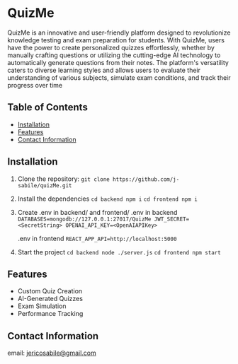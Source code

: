 # QuizMe

QuizMe is an innovative and user-friendly platform designed to revolutionize knowledge testing and exam preparation for students. With QuizMe, users have the power to create personalized quizzes effortlessly, whether by manually crafting questions or utilizing the cutting-edge AI technology to automatically generate questions from their notes. The platform's versatility caters to diverse learning styles and allows users to evaluate their understanding of various subjects, simulate exam conditions, and track their progress over time


## Table of Contents

- [Installation](#installation)
- [Features](#features)
- [Contact Information](#contact-information)


## Installation

1. Clone the repository:
   `git clone https://github.com/j-sabile/quizMe.git`

2. Install the dependencies
   `cd backend
    npm i`
   `cd frontend
    npm i`

3. Create .env in backend/ and frontend/
   .env in backend
   `DATABASES=mongodb://127.0.0.1:27017/QuizMe
    JWT_SECRET=<SecretString>
    OPENAI_API_KEY=<OpenAIAPIKey>`

   .env in frontend
   `REACT_APP_API=http://localhost:5000`

4. Start the project
   `cd backend
    node ./server.js`
   `cd frontend
    npm start`


## Features

- Custom Quiz Creation
- AI-Generated Quizzes
- Exam Simulation 
- Performance Tracking 


## Contact Information

email: jericosabile@gmail.com
